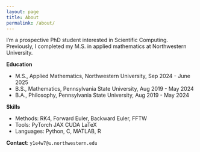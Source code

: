```yaml
---
layout: page
title: About
permalink: /about/
---
```


I’m a prospective PhD student interested in Scientific Computing. Previously, I completed my M.S. in applied mathematics at Northwestern University.

**Education**
- M.S., Applied Mathematics, Northwestern University, Sep 2024 - June 2025
- B.S., Mathematics, Pennsylvania State University, Aug 2019 - May 2024
- B.A., Philosophy, Pennsylvania State University, Aug 2019 - May 2024

**Skills**
- Methods: RK4, Forward Euler, Backward Euler, FFTW
- Tools: PyTorch JAX CUDA LaTeX
- Languages: Python, C, MATLAB, R

**Contact**: `y1e4w7@u.northwestern.edu` 
